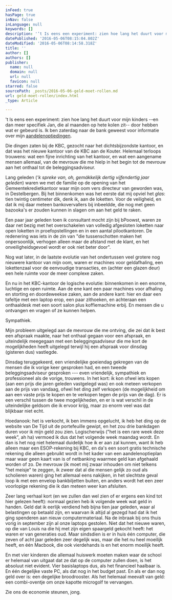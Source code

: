 ```yaml
---
inFeed: true
hasPage: true
inNav: false
inLanguage: null
keywords: []
description: '’t Is eens een experiment: zien hoe lang het duurt voor mijn kinders –en dan meer specifiek Jan, die al maanden op hete kolen zit– door hebben wat er gebeurd is. Ik ben zaterdag naar de bank geweest voor informatie over mijn aandelenoptiedingen.'
datePublished: '2016-05-06T08:15:04.802Z'
dateModified: '2016-05-06T08:14:58.318Z'
title: ''
author: []
authors: []
publisher:
  name: null
  domain: null
  url: null
  favicon: null
starred: false
sourcePath: _posts/2016-05-06-geld-moet-rollen.md
url: geld-moet-rollen/index.html
_type: Article

---
```

't Is eens een experiment: zien hoe lang het duurt voor mijn kinders --en dan meer specifiek Jan, die al maanden op hete kolen zit-- door hebben wat er gebeurd is. Ik ben zaterdag naar de bank geweest voor informatie over mijn [aandelenoptiedingen][0].

Die dingen zaten bij de KBC, gezocht naar het dichtsbijzondste kantoor, en dat was het nieuwe kantoor van de KBC aan de Kouter. Helemaal terloops trouwens: wat een fijne inrichting van het kantoor, en wat een aangename mensen allemaal, van de mevrouw die me hielp in het begin tot de mevrouw aan het onthaal tot de beleggingsadviseur.

Lang geleden (_'k spreke van, oh, gemákkelijk dertig vijfendertig jaar geleden_) waren we met de familie op de opening van het Gemeentekredietkantoor waar mijn oom vers directeur van geworden was, in Destelbergen. Bij het binnenkomen was het eerste dat mij opviel het _glas_: tien twintig centimeter dik, denk ik, aan de loketten. Voor de veiligheid, en dat ik mij daar meteen bankovervallers bij inbeeldde, die nog met geen bazooka's er zouden kunnen in slagen om aan het geld te raken.

Een paar jaar geleden toen ik consultant mocht zijn bij bPoowst, waren ze daar net bezig met het overschakelen van volledig afgesloten loketten naar open loketten in proefopstellingen en in een aantal pilootkantoren. De redenering was iets in de zin van "die tussenschotten maken het onpersoonlijk, verhogen alleen maar de afstand met de klant, en het onveiligheidsgevoel wordt er ook niet beter door".

Nog wat later, in de laatste evolutie van het ondertussen veel grotere nog nieuwere kantoor van mijn oom, waren er machines voor geldafhaling, een lokettenzaal voor de eenvoudige transacties, en (achter een glazen deur) een hele ruimte voor de meer complexe zaken.

En nu in het KBC-kantoor de logische evolutie: binnenkomen in een enorme, luchtige en open ruimte. Aan de ene kant een paar machines voor afhaling en storting en doordeweekse zaken, aan de andere kant: hier en daar een tafeltje met een laptop erop, een paar zithoeken, en achteraan een onthaaldesk met een soort salon plus koffiemachine erbij. En mensen die u ontvangen en vragen of ze kunnen helpen.

Sympathiek.

Mijn probleem uitgelegd aan de mevrouw die me ontving, die zei dat ik best een afspraak maakte, naar het onthaal gegaan voor een afspraak, en uiteindelijk meegegaan met een beleggingsadviseur die me kort de mogelijkheden heeft uitgelegd terwijl hij een afspraak voor dinsdag (gisteren dus) vastlegde.

Dinsdag teruggekeerd, een vriendelijke goeiendag gekregen van de mensen die ik vorige keer gesproken had, en een tweede beleggingsadviseur gesproken --- even vriendelijk, sympathiek en professioneel als de vorige, trouwens. In het kort: ik kon ofwel iets kopen (aan een prijs die jaren geleden vastgelegd was) en ook meteen verkopen aan de prijs van vandaag, ofwel het ding zelf verkopen (de mogelijkheid om aan een vaste prijs te kopen en te verkopen tegen de prijs van de dag). Er is een verschil tussen de twee mogelijkheden, en er is wat verschil in de uiteindelijke geldsom die ik ervoor krijg, maar zo enorm veel was dat blijkbaar niet echt.

Hoedanook: het is verkocht, ik ben immens opgelucht, ik heb het ding op de website van De Tijd uit de portefeuille gewipt, en het zou drie bankdagen duren voor ik mijn geld zou zien. Logischerwijs ("het is een rare week deze week", ah ha) vermoed ik dus dat het volgende week maandag wordt. En dan is het nog niet helemaal duidelijk hoe ik er aan zal kunnen, want ik heb alleen maar een ESOP-rekening bij KBC, en da's een soort gratis technische rekening die alleen gebruikt wordt in het kader van een aandelenoptieplan maar waar geen kaart van is of netbanking waarmee geld kan afgehaald worden of zo. De mevrouw (ik moet mij zwaar inhouden om niet telkens "het meisje" te zeggen, ik zweer dat al die mensen gelijk zo oud als scholieren waren) ging het allemaal eens nakijken, in het slechtste geval loop ik met een envelop bankbiljetten buiten, en anders wordt het een zeer voorlopige rekening die ik dan meteen weer kan afsluiten.

Zeer lang verhaal kort (en we zullen dan wel zien of er ergens een kind tot hier gelezen heeft): normaal gezien heb ik volgende week wat geld in handen. Geld dat ik eerlijk verdiend heb bijna tien jaar geleden, waar al belastingen op betaald zijn, en waarvan ik altijd al gezegd had dat ik het ging spenderen aan nieuw computermateriaal. Na de inbraak bij ons thuis vorig in september zijn al onze laptops gestolen. Niet dat het nieuwe waren, op die van Louis na die hij met zijn eigen spaargeld gekocht heeft: het waren er van generaties oud. Maar sindsdien is er in huis één computer, die zeven of acht jaar geleden zeer degelijk was, maar die het nu heel moeilijk heeft, en één Macbook, die ook vierdehands is en het enorm moeilijk heeft.

En met vier kinderen die allemaal huiswerk moeten maken waar de school er helemaal van uitgaat dat ze dat op de computer zullen doen, is het absoluut niet evident. Vier basislaptops dus, als het financieel haalbaar is. En één degelijke vaste PC, als dat nog in het budget past. En als er dan nog geld over is: een degelijke broodrooster. Als het helemaal meevalt van geld: een combi-oventje om onze kapotte microgolf te vervangen.

Zie ons de economie steunen, jong.

[0]: http://blog.zog.org/2016/04/nu-ook-officieel-een-kapitalist.html